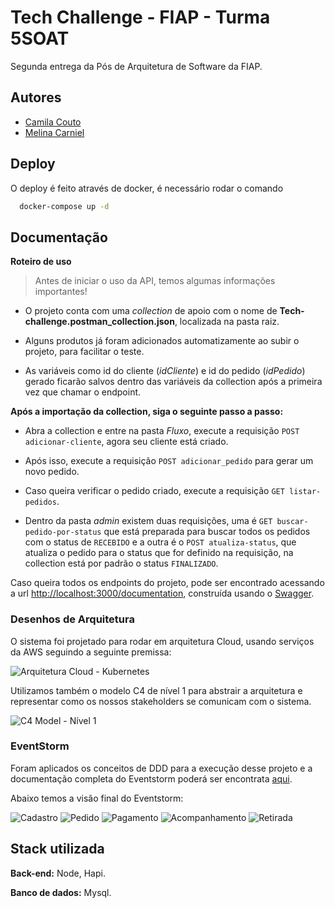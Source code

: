 
# Tech Challenge - FIAP - Turma 5SOAT

Segunda entrega da Pós de Arquitetura de Software da FIAP.
## Autores

- [Camila Couto](https://github.com/miika07)
- [Melina Carniel](https://github.com/melcarniel)
## Deploy

O deploy é feito através de docker, é necessário rodar o comando 

```bash
  docker-compose up -d
```

## Documentação

**Roteiro de uso**

>Antes de iniciar o uso da API, temos algumas informações importantes!

- O projeto conta com uma _collection_ de apoio com o nome de **Tech-challenge.postman_collection.json**, localizada na pasta raiz. 

- Alguns produtos já foram adicionados automatizamente ao subir o projeto, para facilitar o teste.

- As variáveis como id do cliente (_idCliente_) e id do pedido (_idPedido_) gerado ficarão salvos dentro das variáveis da collection após a primeira vez que chamar o endpoint.


**Após a importação da collection, siga o seguinte passo a passo:**

- Abra a collection e entre na pasta _Fluxo_, execute a requisição ```POST adicionar-cliente```, agora seu cliente está criado.

- Após isso, execute a requisição ```POST adicionar_pedido``` para gerar um novo pedido.

- Caso queira verificar o pedido criado, execute a requisição ```GET listar-pedidos```.

- Dentro da pasta _admin_ existem duas requisições, uma é ```GET buscar-pedido-por-status``` que está preparada para buscar todos os pedidos com o status de ```RECEBIDO``` e a outra é o ```POST atualiza-status```, que atualiza o pedido para o status que for definido na requisição, na collection está por padrão o status ```FINALIZADO```.


Caso queira todos os endpoints do projeto, pode ser encontrado acessando a url 
[http://localhost:3000/documentation](http://localhost:3000/documentation), construída usando o [Swagger](https://swagger.io).

### Desenhos de Arquitetura

O sistema foi projetado para rodar em arquitetura Cloud, usando serviços da AWS seguindo a seguinte premissa: 

![Arquitetura Cloud - Kubernetes](src/assets/arquitetura/arquitetura-cloud.png)

Utilizamos também o modelo C4 de nível 1 para abstrair a arquitetura e representar como os nossos stakeholders se comunicam com o sistema.

![C4 Model - Nível 1](src/assets/arquitetura/c4-projeto-tech-challenge.png)

### EventStorm

Foram aplicados os conceitos de DDD para a execução desse projeto e a documentação completa do Eventstorm poderá ser encontrata [aqui](https://miro.com/app/board/uXjVN6Inkus=/).


Abaixo temos a visão final do Eventstorm:

![Cadastro](src/assets/eventstorm/cadastro.jpg)
![Pedido](src/assets/eventstorm/pedido.jpg)
![Pagamento](src/assets/eventstorm/pagamento.jpg)
![Acompanhamento](src/assets/eventstorm/acompanhamento.jpg)
![Retirada](src/assets/eventstorm/retirada.jpg)
## Stack utilizada

**Back-end:** Node, Hapi.

**Banco de dados:** Mysql.